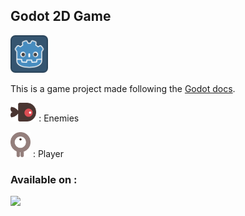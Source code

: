 
<p align="center" >

</p>

## Godot 2D Game

<a href="https://godotengine.org/"><img src="https://raw.githubusercontent.com/DyLaNHurtado/godot-first-game-2d/master/icon.png" height="60"/></a>


This is a game project made following the <a href="https://docs.godotengine.org/en/stable/getting_started/first_2d_game/index.html">Godot docs</a>.

<img src="https://raw.githubusercontent.com/DyLaNHurtado/godot-first-game-2d/master/art/enemySwimming_1.png" height="30"/> : Enemies

<img src="https://raw.githubusercontent.com/DyLaNHurtado/godot-first-game-2d/master/art/playerGrey_up1.png" height="40"/> : Player




### Available on :
[![](https://img.shields.io/badge/itchio-red?style=for-the-badge&logo=itch.io&logoColor=white)](https://dylanhurtado.itch.io/godotfirst2d)


